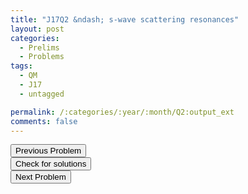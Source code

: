```yaml
---
title: "J17Q2 &ndash; s-wave scattering resonances"
layout: post
categories:
  - Prelims
  - Problems
tags:
  - QM
  - J17
  - untagged

permalink: /:categories/:year/:month/Q2:output_ext
comments: false
---
```

<object data="2017J2Q.pdf" type="application/pdf" width="100%" height="500"></object>

<div class='navbar'>
	<div float='left'><button onclick="window.location='Q1.html'" >Previous Problem</button></div>
	<div float='center'><button onclick="window.location='https://princetonprelim.com/prelim/35/'">Check for solutions</button></div>
	<div float='right'><button onclick="window.location='Q3.html'" > Next Problem</button></div>
</div>
